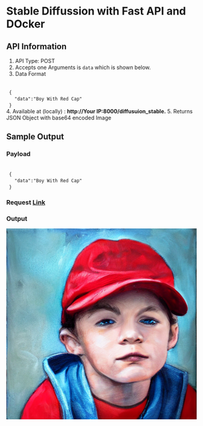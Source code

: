 # Stable Diffussion with Fast API  and  DOcker

## API Information

1.    API Type: POST
2. Accepts  one Arguments is `data` which  is  shown below.
3. Data Format
 <code>  
 {
   "data":"Boy With Red Cap" 
 }
</code>
4.  Available at (locally) :  <b>http://Your IP:8000/diffusuion_stable.</b>
5. Returns JSON Object  with base64  encoded Image 

## Sample Output    
###  Payload
 <code>  
 {
   "data":"Boy With Red Cap" 
 }
</code>

###  Request [Link](http://192.168.1.5:8000/diffusuion_stable)

### Output
![Output Image](./output_image.png)